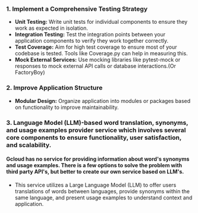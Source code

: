 ### 1. Implement a Comprehensive Testing Strategy
- **Unit Testing:** Write unit tests for individual components to ensure they work as expected in isolation.
- **Integration Testing:** Test the integration points between your application components to verify they work together correctly.
- **Test Coverage:** Aim for high test coverage to ensure most of your codebase is tested. Tools like Coverage.py can help in measuring this.
- **Mock External Services:** Use mocking libraries like pytest-mock or responses to mock external API calls or database interactions.(Or FactoryBoy)

### 2. Improve Application Structure
- **Modular Design:** Organize application into modules or packages based on functionality to improve maintainability.

### 3. Language Model (LLM)-based word translation, synonyms, and usage examples provider service which involves several core components to ensure functionality, user satisfaction, and scalability. 
#### Gcloud has no service for providing information about word's synonyms and usage examples. There is a few options to solve the problem with third party API's, but  better to create our own service based on LLM's.
- This service utilizes a Large Language Model (LLM) to offer users translations of words between languages, provide synonyms within the same language, and present usage examples to understand context and application. 
